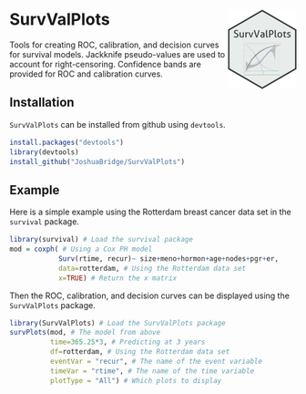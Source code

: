 # SurvValPlots <img src="man/figures/logo.png" align="right" height="139" alt="" />

Tools for creating ROC, calibration, and decision curves for survival models. Jackknife pseudo-values are used to account for right-censoring. Confidence bands are provided for ROC and calibration curves.

## Installation

`SurvValPlots` can be installed from github using `devtools`.
```r
install.packages("devtools")
library(devtools)
install_github("JoshuaBridge/SurvValPlots")
```

## Example

Here is a simple example using the Rotterdam breast cancer data set in the `survival` package.
```r
library(survival) # Load the survival package
mod = coxph( # Using a Cox PH model
            Surv(rtime, recur)~ size+meno+hormon+age+nodes+pgr+er,                    
            data=rotterdam, # Using the Rotterdam data set
            x=TRUE) # Return the x matrix
```

Then the ROC, calibration, and decision curves can be displayed using the `SurvValPlots` package.
```r
library(SurvValPlots) # Load the SurvValPlots package
survPlots(mod, # The model from above
          time=365.25*3, # Predicting at 3 years
          df=rotterdam, # Using the Rotterdam data set
          eventVar = "recur", # The name of the event variable
          timeVar = "rtime", # The name of the time variable
          plotType = "All") # Which plots to display
```
